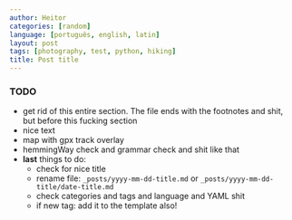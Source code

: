 ```yaml
---
author: Heitor
categories: [random]
language: [português, english, latin]
layout: post
tags: [photography, test, python, hiking]
title: Post title
---
```



### TODO

- get rid of this entire section. The file ends with the footnotes and shit,
  but before this fucking section
- nice text
- map with gpx track overlay
- hemmingWay check and grammar check and shit like that
- **last** things to do:
  - check for nice title
  - rename file: `_posts/yyyy-mm-dd-title.md` or
    `_posts/yyyy-mm-dd-title/date-title.md`
  - check categories and tags and language and YAML shit
  - if new tag: add it to the template also!